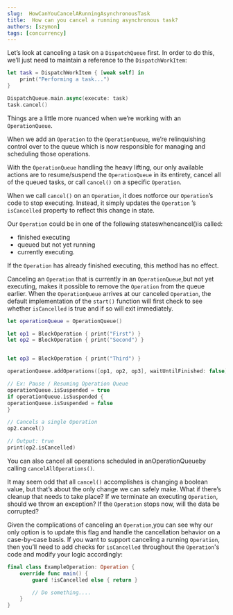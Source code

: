 ```yaml
---
slug:  HowCanYouCancelARunningAsynchronousTask
title:  How can you cancel a running asynchronous task?
authors: [szymon]
tags: [concurrency]
---
```


Let’s look at canceling a task on a `DispatchQueue` first. In order to do this, we’ll just need to maintain a reference to the `DispatchWorkItem`:

```swift
let task = DispatchWorkItem { [weak self] in
    print("Performing a task...")
}

DispatchQueue.main.async(execute: task)
task.cancel()
```

Things are a little more nuanced when we’re working with an `OperationQueue`.

When we add an `Operation` to the `OperationQueue`, we’re relinquishing control over to the queue which is now responsible for managing and scheduling those operations.

With the `OperationQueue` handling the heavy lifting, our only available actions are to resume/suspend the `OperationQueue` in its entirety, cancel all of the queued tasks, or call `cancel()` on
a specific `Operation`.

When we call `cancel()` on an `Operation`, it does notforce our `Operation`’s code to stop
executing. Instead, it simply updates the `Operation` ’s `isCancelled` property to reflect this change in state.

Our `Operation` could be in one of the following stateswhencancel()is called:
- finished executing
- queued but not yet running
- currently executing.

If the `Operation` has already finished executing, this method has no effect.

Canceling an `Operation` that is currently in an `OperationQueue`,but not yet executing, makes it possible to remove the `Operation` from the queue earlier. When the `OperationQueue` arrives at our canceled `Operation`, the default implementation of the `start()` function will
first check to see whether `isCancelled` is true and if so will exit immediately.

```swift
let operationQueue = OperationQueue()

let op1 = BlockOperation { print("First") }
let op2 = BlockOperation { print("Second") }


let op3 = BlockOperation { print("Third") }

operationQueue.addOperations([op1, op2, op3], waitUntilFinished: false)

// Ex: Pause / Resuming Operation Queue
operationQueue.isSuspended = true
if operationQueue.isSuspended {
operationQueue.isSuspended = false
}

// Cancels a single Operation
op2.cancel()

// Output: true
print(op2.isCancelled)
```
You can also cancel all operations scheduled in anOperationQueueby calling `cancelAllOperations()`.

It may seem odd that all `cancel()` accomplishes is changing a boolean value, but that’s about the only change we can safely make. What if there’s cleanup that needs to take place? If we terminate an executing `Operation`, should we throw an exception? If the `Operation` stops
now, will the data be corrupted?

Given the complications of canceling an `Operation`,you can see why our only option is to update this flag and handle the cancellation behavior on a case-by-case basis. If you want to support canceling a running `Operation`, then you’ll need to add checks for `isCancelled`
throughout the `Operation`'s code and modify your logic accordingly:

```swift
final class ExampleOperation: Operation {
    override func main() {
        guard !isCancelled else { return }

        // Do something....
    }
}
```
